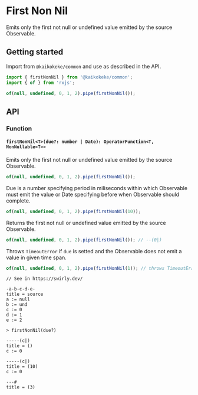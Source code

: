 # First Non Nil

Emits only the first not null or undefined value emitted by the source Observable.

## Getting started

Import from `@kaikokeke/common` and use as described in the API.

```ts
import { firstNonNil } from '@kaikokeke/common';
import { of } from 'rxjs';

of(null, undefined, 0, 1, 2).pipe(firstNonNil());
```

## API

### Function

#### `firstNonNil<T>(due?: number | Date): OperatorFunction<T, NonNullable<T>>`

Emits only the first not null or undefined value emitted by the source Observable.

```ts
of(null, undefined, 0, 1, 2).pipe(firstNonNil());
```

Due is a number specifying period in miliseconds within which Observable must emit the value or Date specifying before when Observable should complete.

```ts
of(null, undefined, 0, 1, 2).pipe(firstNonNil(10));
```

Returns the first not null or undefined value emitted by the source Observable.

```ts
of(null, undefined, 0, 1, 2).pipe(firstNonNil()); // --(0|)
```

Throws `TimeoutError` if `due` is setted and the Observable does not emit a value in given time span.

```ts
of(null, undefined, 0, 1, 2).pipe(firstNonNil(1)); // throws TimeoutError
```

```
// See in https://swirly.dev/

-a-b-c-d-e-
title = source
a := null
b := und
c := 0
d := 1
e := 2

> firstNonNil(due?)

-----(c|)
title = ()
c := 0

-----(c|)
title = (10)
c := 0

---#
title = (3)
```
